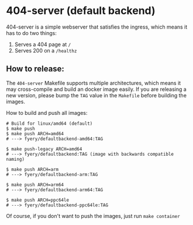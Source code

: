 # 404-server (default backend)

404-server is a simple webserver that satisfies the ingress, which means it has to do two things:

 1. Serves a 404 page at `/`
 2. Serves 200 on a `/healthz`

## How to release:

The `404-server` Makefile supports multiple architectures, which means it may cross-compile and build an docker image easily.
If you are releasing a new version, please bump the `TAG` value in the `Makefile` before building the images.

How to build and push all images:
```
# Build for linux/amd64 (default)
$ make push
$ make push ARCH=amd64
# ---> fyery/defaultbackend-amd64:TAG

$ make push-legacy ARCH=amd64
# ---> fyery/defaultbackend:TAG (image with backwards compatible naming)

$ make push ARCH=arm
# ---> fyery/defaultbackend-arm:TAG

$ make push ARCH=arm64
# ---> fyery/defaultbackend-arm64:TAG

$ make push ARCH=ppc64le
# ---> fyery/defaultbackend-ppc64le:TAG
```

Of course, if you don't want to push the images, just run `make container`
